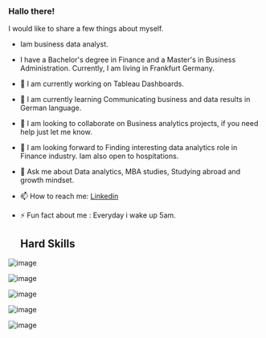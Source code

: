 ### Hallo there!

I would  like to share a few things about myself.

- Iam business data analyst.
  
- I have a Bachelor's degree in Finance and a Master's in Business Administration. Currently, I am living in Frankfurt Germany.
  
- 🔭 I am currently working on Tableau Dashboards.
  
- 🌱 I am currently learning Communicating business and data results in German language.
  
- 👯 I am looking to collaborate on Business analytics projects, if you need help just let me know.
  
- 🤔 I am looking forward to Finding interesting  data analytics role in Finance industry. Iam also open to hospitations.
  
- 💬 Ask me about Data analytics, MBA studies, Studying  abroad and growth mindset.
  
- 📫 How to reach me: [Linkedin](https://www.linkedin.com/in/maryandadle/)
  
- ⚡ Fun fact about me : Everyday i wake up 5am.
 


                           
  ##  Hard Skills

![image](https://github.com/Maryandadle/Maryandadle/assets/120597763/e51855f3-c045-403d-a22d-f7fda391c23f)


![image](https://github.com/Maryandadle/Maryandadle/assets/120597763/90d04a3a-6f08-4886-bdc7-a2ecf5173ff0)


![image](https://github.com/Maryandadle/Maryandadle/assets/120597763/b8778dcb-e890-40f7-a2ea-349036de619d)

![image](https://github.com/Maryandadle/Maryandadle/assets/120597763/1a4620e8-85b5-4185-97c0-178c9c904bf8)

![image](https://github.com/Maryandadle/Maryandadle/assets/120597763/55b1b494-651a-4723-8443-42a934ee3034)







